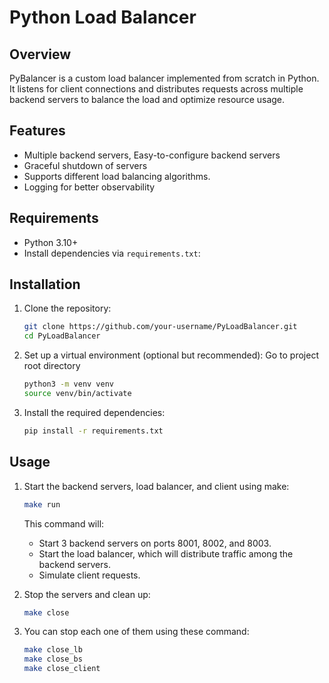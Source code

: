 # Python Load Balancer

## Overview
PyBalancer is a custom load balancer implemented from scratch in Python. It listens for client connections and distributes requests across multiple backend servers to balance the load and optimize resource usage.

## Features
- Multiple backend servers, Easy-to-configure backend servers
- Graceful shutdown of servers
- Supports different load balancing algorithms.
- Logging for better observability


## Requirements
- Python 3.10+
- Install dependencies via `requirements.txt`:

## Installation

1. Clone the repository:
   ```bash
   git clone https://github.com/your-username/PyLoadBalancer.git
   cd PyLoadBalancer
   ```

2. Set up a virtual environment (optional but recommended):
   Go to project root directory
    ```bash
    python3 -m venv venv
    source venv/bin/activate
   ```

3. Install the required dependencies:
    ```bash
    pip install -r requirements.txt
   ```

## Usage
1. Start the backend servers, load balancer, and client using make:
   ```bash
   make run
   ```
   This command will:
   - Start 3 backend servers on ports 8001, 8002, and 8003.
   - Start the load balancer, which will distribute traffic among the backend servers.
   - Simulate client requests.

2. Stop the servers and clean up:
   ```bash
   make close
   ```
3. You can stop each one of them using these command:
   ```bash
   make close_lb
   make close_bs
   make close_client
   ```


